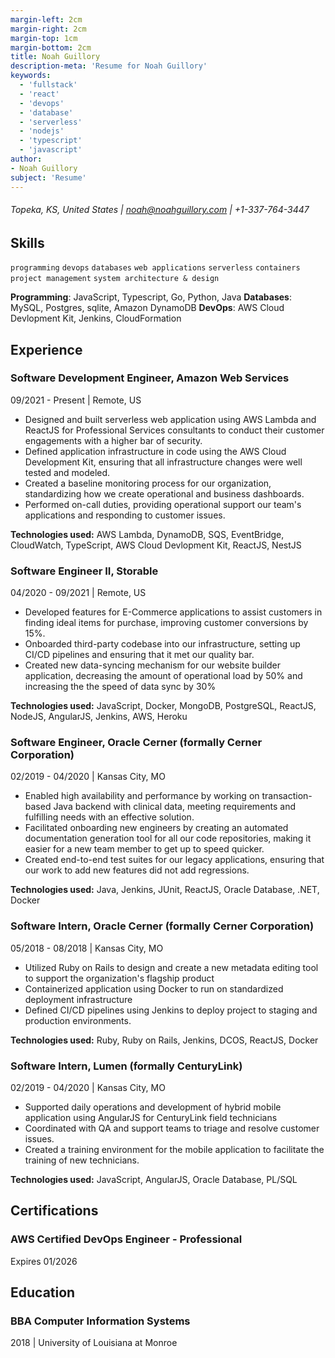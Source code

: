 ```yaml
---
margin-left: 2cm
margin-right: 2cm
margin-top: 1cm
margin-bottom: 2cm
title: Noah Guillory
description-meta: 'Resume for Noah Guillory'
keywords:
  - 'fullstack'
  - 'react'
  - 'devops'
  - 'database'
  - 'serverless'
  - 'nodejs'
  - 'typescript'
  - 'javascript'
author:
- Noah Guillory
subject: 'Resume'
---
```

###### Topeka, KS, United States | [noah@noahguillory.com](mailto:noah@noahguillory.me) | +1-337-764-3447

## Skills

```programming```
```devops```
```databases```
```web applications```
```serverless```
```containers```
```project management```
```system architecture & design```

**Programming**: JavaScript, Typescript, Go, Python, Java
**Databases**: MySQL, Postgres, sqlite, Amazon DynamoDB
**DevOps**: AWS Cloud Devlopment Kit, Jenkins, CloudFormation

## Experience

### Software Development Engineer, Amazon Web Services

09/2021 - Present | Remote, US

- Designed and built serverless web application using AWS Lambda and ReactJS for Professional Services consultants to conduct their customer engagements with a higher bar of security.
- Defined application infrastructure in code using the AWS Cloud Development Kit, ensuring that all infrastructure changes were well tested and modeled.
- Created a baseline monitoring process for our organization, standardizing how we create operational and business dashboards.
- Performed on-call duties, providing operational support our team's applications and responding to customer issues.


**Technologies used:** AWS Lambda, DynamoDB, SQS, EventBridge, CloudWatch, TypeScript, AWS Cloud Devlopment Kit, ReactJS, NestJS

### Software Engineer II, Storable

04/2020 - 09/2021 | Remote, US

- Developed features for E-Commerce applications to assist customers in finding ideal items for purchase, improving customer conversions by 15%.
- Onboarded third-party codebase into our infrastructure, setting up CI/CD pipelines and ensuring that it met our quality bar.
- Created new data-syncing mechanism for our website builder application, decreasing the amount of operational load by 50% and increasing the the speed of data sync by 30%


**Technologies used:** JavaScript, Docker, MongoDB, PostgreSQL, ReactJS, NodeJS, AngularJS, Jenkins, AWS, Heroku

### Software Engineer, Oracle Cerner (formally Cerner Corporation)

02/2019 - 04/2020 | Kansas City, MO

- Enabled high availability and performance by working on transaction-based Java backend with clinical data, meeting requirements and fulfilling needs with an effective solution.
- Facilitated onboarding new engineers by creating an automated documentation generation tool for all our code repositories, making it easier for a new team member to get up to speed quicker.
- Created end-to-end test suites for our legacy applications, ensuring that our work to add new features did not add regressions.



**Technologies used:** Java, Jenkins, JUnit, ReactJS, Oracle Database, .NET, Docker

### Software Intern, Oracle Cerner (formally Cerner Corporation)

05/2018 - 08/2018 | Kansas City, MO

- Utilized Ruby on Rails to design and create a new metadata editing tool to support the organization's flagship product
- Containerized application using Docker to run on standardized deployment infrastructure
- Defined CI/CD pipelines using Jenkins to deploy project to staging and production environments.

**Technologies used:** Ruby, Ruby on Rails, Jenkins, DCOS, ReactJS, Docker

### Software Intern, Lumen (formally CenturyLink)

02/2019 - 04/2020 | Kansas City, MO

- Supported daily operations and development of hybrid mobile application using AngularJS for CenturyLink field technicians
-  Coordinated with QA and support teams to triage and resolve customer issues.
- Created a training environment for the mobile application to facilitate the training of new technicians.



**Technologies used:** JavaScript, AngularJS, Oracle Database, PL/SQL

## Certifications
### AWS Certified DevOps Engineer - Professional
Expires 01/2026

## Education

### BBA Computer Information Systems
2018 | University of Louisiana at Monroe


